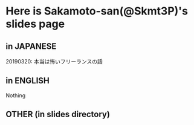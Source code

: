 # Here is Sakamoto-san(@Skmt3P)'s slides page 

## in JAPANESE
20190320: 本当は怖いフリーランスの話

## in ENGLISH
Nothing

## OTHER (in slides directory)
  
